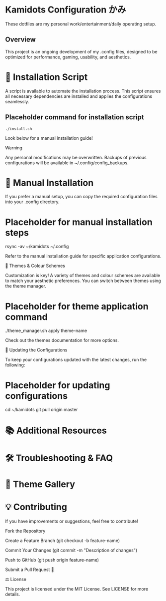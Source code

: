 # Kamidots Configuration かみ
These dotfiles are my personal work/entertainment/daily operating setup. 

## Overview

This project is an ongoing development of my .config files, designed to be optimized for performance, gaming, usability, and aesthetics.

# 🚀 Installation Script

A script is available to automate the installation process. This script ensures all necessary dependencies are installed and applies the configurations seamlessly.

## Placeholder command for installation script
```
./install.sh
```
Look below for a manual installation guide!

> [!WARNING]  
> Any personal modifications may be overwritten. Backups of previous configurations will be available in ~/.config/config_backups.

# 🔧 Manual Installation

If you prefer a manual setup, you can copy the required configuration files into your .config directory.

# Placeholder for manual installation steps
rsync -av ~/kamidots ~/.config

Refer to the manual installation guide for specific application configurations.

🎨 Themes & Colour Schemes

Customization is key! A variety of themes and colour schemes are available to match your aesthetic preferences. You can switch between themes using the theme manager.

# Placeholder for theme application command
./theme_manager.sh apply theme-name

Check out the themes documentation for more options.

🔄 Updating the Configurations

To keep your configurations updated with the latest changes, run the following:

# Placeholder for updating configurations
cd ~/kamidots
git pull origin master

# 📚 Additional Resources

# 🛠️ Troubleshooting & FAQ

# 🎨 Theme Gallery

# 💡 Contributing

If you have improvements or suggestions, feel free to contribute!

Fork the Repository

Create a Feature Branch (git checkout -b feature-name)

Commit Your Changes (git commit -m "Description of changes")

Push to GitHub (git push origin feature-name)

Submit a Pull Request 🎉

⚖️ License

This project is licensed under the MIT License. See LICENSE for more details.

